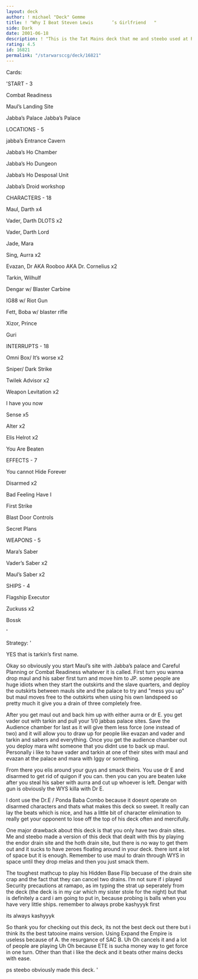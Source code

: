 ```yaml
---
layout: deck
author: ! michael "Deck" Gemme
title: ! "Why I Beat Steven Lewis       ’s Girlfriend   "
side: Dark
date: 2001-06-18
description: ! "This is the Tat Mains deck that me and steebo used at Ramapo, its good."
rating: 4.5
id: 16821
permalink: "/starwarsccg/deck/16821"
---
```

Cards: 

'START - 3

Combat Readiness

Maul’s Landing Site

Jabba’s Palace Jabba’s Palace


LOCATIONS - 5

jabba’s Entrance Cavern

Jabba’s Ho Chamber

Jabba’s Ho Dungeon

Jabba’s Ho Desposal Unit 

Jabba’s Droid workshop


CHARACTERS - 18

Maul, Darth x4

Vader, Darth DLOTS x2

Vader, Darth Lord 

Jade, Mara

Sing, Aurra x2

Evazan, Dr AKA Rooboo AKA Dr. Cornelius x2

Tarkin, Wilhulf 

Dengar w/ Blaster Carbine

IG88 w/ Riot Gun

Fett, Boba w/ blaster rifle

Xizor, Prince

Guri 


INTERRUPTS - 18

Omni Box/ It’s worse x2

Sniper/ Dark Strike

Twilek Advisor x2

Weapon Levitation x2

I have you now

Sense x5

Alter x2

Elis Helrot x2

You Are Beaten


EFFECTS - 7

You cannot Hide Forever

Disarmed x2

Bad Feeling Have I

First Strike

Blast Door Controls

Secret Plans


WEAPONS - 5

Mara’s Saber

Vader’s Saber x2

Maul’s Saber x2


SHIPS - 4

Flagship Executor

Zuckuss x2 

Bossk


'

Strategy: '

YES that is tarkin’s first name.


Okay so obviously you start Maul’s site with Jabba’s palace and Careful Planning or Combat Readiness whatever it is called.  First turn you wanna drop maul and his saber first turn and move him to JP.  some people are huge idiots when they start the outskirts and the slave quarters, and deploy the outskirts between mauls site and the palace to try and "mess you up" but maul moves free to the outskirts when using his own landspeed so pretty much it give you a drain of three completely free.


After you get maul out and back him up with either aurra or dr E.  you get vader out with tarkin and pull your 1/0 jabbas palace sites.  Save the Audience chamber for last as it will give them less force (one instead of two) and it will allow you to draw up for people like evazan and vader and tarkin and sabers and everything.  Once you get the audience chamber out you deploy mara wiht someone that you didnt use to back up maul.  Personally i like to have vader and tarkin at one of their sites with maul and evazan at the palace and mara with Iggy or something.  


From there you elis around your guys and smack theirs.  You use dr E and disarmed to get rid of quigon if you can.  then you can you are beaten luke after you steal his saber with aurra and cut up whoever is left.  Dengar with gun is obviously the WYS killa with Dr E. 


I dont use the Dr.E / Ponda Baba Combo because it doesnt operate on disarmed characters and thats what makes this deck so sweet.  It really can lay the beats which is nice, and has a little bit of character elimination to really get your opponent to lose off the top of his deck often and mercifully.


One major drawback about this deck is that you only have two drain sites.  Me and steebo made a version of this deck that dealt with this by playing the endor drain site and the hoth drain site, but there is no way to get them out and it sucks to have zeroes floating around in your deck.  there isnt a lot of space but it is enough.  Remember to use maul to drain through WYS in space until they drop melas and then you just smack them.  


The toughest mathcup to play his Hidden Base Flip becuase of the drain site crap and the fact that they can cancel two drains.  I’m not sure if i played Security precautions at ramapo, as im typing the strat up seperately from the deck (the deck is in my car which my sister stole for the night) but that is definitely a card i am going to put in, because probing is balls when you have very little ships.  remember to always probe kashyyyk first


its always kashyyyk


So thank you for checking out this deck, its not the best deck out there but i think its the best tatooine mains version.  Using Expand the Empire is useless because of A. the resurgance of SAC B. Uh Oh cancels it and a lot of people are playing Uh Oh because ETE is sucha money way to get force in one turn.  Other than that i like the deck and it beats other mains decks with ease.


ps steebo obviously made this deck. '
